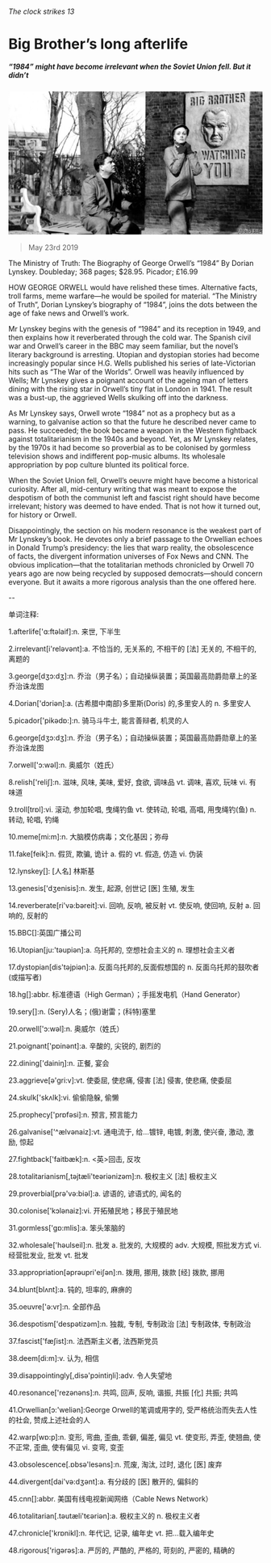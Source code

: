 ###### The clock strikes 13

# Big Brother’s long afterlife 

##### “1984” might have become irrelevant when the Soviet Union fell. But it didn’t 

![image](images/20190525_bkp509.jpg) 

> May 23rd 2019 

The Ministry of Truth: The Biography of George Orwell’s “1984” By Dorian Lynskey. Doubleday; 368 pages; $28.95. Picador; £16.99 

HOW GEORGE ORWELL would have relished these times. Alternative facts, troll farms, meme warfare—he would be spoiled for material. “The Ministry of Truth”, Dorian Lynskey’s biography of “1984”, joins the dots between the age of fake news and Orwell’s work. 

Mr Lynskey begins with the genesis of “1984” and its reception in 1949, and then explains how it reverberated through the cold war. The Spanish civil war and Orwell’s career in the BBC may seem familiar, but the novel’s literary background is arresting. Utopian and dystopian stories had become increasingly popular since H.G. Wells published his series of late-Victorian hits such as “The War of the Worlds”. Orwell was heavily influenced by Wells; Mr Lynskey gives a poignant account of the ageing man of letters dining with the rising star in Orwell’s tiny flat in London in 1941. The result was a bust-up, the aggrieved Wells skulking off into the darkness. 

As Mr Lynskey says, Orwell wrote “1984” not as a prophecy but as a warning, to galvanise action so that the future he described never came to pass. He succeeded; the book became a weapon in the Western fightback against totalitarianism in the 1940s and beyond. Yet, as Mr Lynskey relates, by the 1970s it had become so proverbial as to be colonised by gormless television shows and indifferent pop-music albums. Its wholesale appropriation by pop culture blunted its political force. 

When the Soviet Union fell, Orwell’s oeuvre might have become a historical curiosity. After all, mid-century writing that was meant to expose the despotism of both the communist left and fascist right should have become irrelevant; history was deemed to have ended. That is not how it turned out, for history or Orwell. 

Disappointingly, the section on his modern resonance is the weakest part of Mr Lynskey’s book. He devotes only a brief passage to the Orwellian echoes in Donald Trump’s presidency: the lies that warp reality, the obsolescence of facts, the divergent information universes of Fox News and CNN. The obvious implication—that the totalitarian methods chronicled by Orwell 70 years ago are now being recycled by supposed democrats—should concern everyone. But it awaits a more rigorous analysis than the one offered here. 

-- 

 单词注释:

1.afterlife['ɑ:ftәlaif]:n. 来世, 下半生 

2.irrelevant[i'relәvәnt]:a. 不恰当的, 无关系的, 不相干的 [法] 无关的, 不相干的, 离题的 

3.george[dʒɔ:dʒ]:n. 乔治（男子名）；自动操纵装置；英国最高勋爵勋章上的圣乔治诛龙图 

4.Dorian['dɔriәn]:a. (古希腊中南部)多里斯(Doris) 的,多里安人的 n. 多里安人 

5.picador['pikәdɒ:]:n. 骑马斗牛士, 能言善辩者, 机灵的人 

6.george[dʒɔ:dʒ]:n. 乔治（男子名）；自动操纵装置；英国最高勋爵勋章上的圣乔治诛龙图 

7.orwell['ɔ:wәl]:n. 奥威尔（姓氏） 

8.relish['reliʃ]:n. 滋味, 风味, 美味, 爱好, 食欲, 调味品 vt. 调味, 喜欢, 玩味 vi. 有味道 

9.troll[trɒl]:vi. 滚动, 参加轮唱, 曳绳钓鱼 vt. 使转动, 轮唱, 高唱, 用曳绳钓(鱼) n. 转动, 轮唱, 钓绳 

10.meme[mi:m]:n. 大脑模仿病毒；文化基因；弥母 

11.fake[feik]:n. 假货, 欺骗, 诡计 a. 假的 vt. 假造, 仿造 vi. 伪装 

12.lynskey[]: [人名] 林斯基 

13.genesis['dʒenisis]:n. 发生, 起源, 创世记 [医] 生殖, 发生 

14.reverberate[ri'vә:bәreit]:vi. 回响, 反响, 被反射 vt. 使反响, 使回响, 反射 a. 回响的, 反射的 

15.BBC[]:英国广播公司 

16.Utopian[ju:'tәupiәn]:a. 乌托邦的, 空想社会主义的 n. 理想社会主义者 

17.dystopian[dis'tәjpiәn]:a. 反面乌托邦的,反面假想国的  n. 反面乌托邦的鼓吹者(或描写者) 

18.hg[]:abbr. 标准德语（High German）；手摇发电机（Hand Generator） 

19.sery[]:n. (Sery)人名；(俄)谢雷；(科特)塞里 

20.orwell['ɔ:wәl]:n. 奥威尔（姓氏） 

21.poignant['pɒinәnt]:a. 辛酸的, 尖锐的, 剧烈的 

22.dining['dainiŋ]:n. 正餐, 宴会 

23.aggrieve[ә'gri:v]:vt. 使委屈, 使悲痛, 侵害 [法] 侵害, 使悲痛, 使委屈 

24.skulk['skʌlk]:vi. 偷偷隐躲, 偷懒 

25.prophecy['prɒfәsi]:n. 预言, 预言能力 

26.galvanise['^ælvәnaiz]:vt. 通电流于, 给...镀锌, 电镀, 刺激, 使兴奋, 激动, 激励, 惊起 

27.fightback['faitbæk]:n. <英>回击, 反攻 

28.totalitarianism[,tәjtæli'teәriәnizəm]:n. 极权主义 [法] 极权主义 

29.proverbial[prә'vә:biәl]:a. 谚语的, 谚语式的, 闻名的 

30.colonise['kɔlәnaiz]:vi. 开拓殖民地；移民于殖民地 

31.gormless['gɒ:mlis]:a. 笨头笨脑的 

32.wholesale['hәulseil]:n. 批发 a. 批发的, 大规模的 adv. 大规模, 照批发方式 vi. 经营批发业, 批发 vt. 批发 

33.appropriation[әprәupri'eiʃәn]:n. 拨用, 挪用, 拨款 [经] 拨款, 挪用 

34.blunt[blʌnt]:a. 钝的, 坦率的, 麻痹的 

35.oeuvre['ә:vr]:n. 全部作品 

36.despotism['despәtizәm]:n. 独裁, 专制, 专制政治 [法] 专制政体, 专制政治 

37.fascist['fæʃist]:n. 法西斯主义者, 法西斯党员 

38.deem[di:m]:v. 认为, 相信 

39.disappointingly[,disə'pɔintiŋli]:adv. 令人失望地 

40.resonance['rezәnәns]:n. 共鸣, 回声, 反响, 谐振, 共振 [化] 共振; 共鸣 

41.Orwellian[ɔ:'weliәn]:George Orwell的笔调或用字的, 受严格统治而失去人性的社会, 赞成上述社会的人 

42.warp[wɒ:p]:n. 变形, 弯曲, 歪曲, 乖僻, 偏差, 偏见 vt. 使变形, 弄歪, 使翘曲, 使不正常, 歪曲, 使有偏见 vi. 变弯, 变歪 

43.obsolescence[.ɒbsә'lesәns]:n. 荒废, 淘汰, 过时, 退化 [医] 废弃 

44.divergent[dai'vә:dʒәnt]:a. 有分歧的 [医] 散开的, 偏斜的 

45.cnn[]:abbr. 美国有线电视新闻网络（Cable News Network） 

46.totalitarian[.tәutæli'tєәriәn]:a. 极权主义的 n. 极权主义者 

47.chronicle['krɒnikl]:n. 年代记, 记录, 编年史 vt. 把...载入编年史 

48.rigorous['rigәrәs]:a. 严厉的, 严酷的, 严格的, 苛刻的, 严密的, 精确的 

